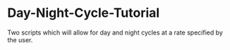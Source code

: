 # Day-Night-Cycle-Tutorial
Two scripts which will allow for day and night cycles at a rate specified by the user.
